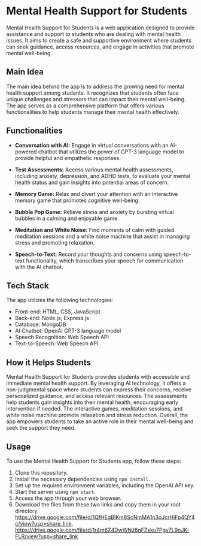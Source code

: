 # Mental Health Support for Students

Mental Health Support for Students is a web application designed to provide assistance and support to students who are dealing with mental health issues. It aims to create a safe and supportive environment where students can seek guidance, access resources, and engage in activities that promote mental well-being.

## Main Idea

The main idea behind the app is to address the growing need for mental health support among students. It recognizes that students often face unique challenges and stressors that can impact their mental well-being. The app serves as a comprehensive platform that offers various functionalities to help students manage their mental health effectively.

## Functionalities

- **Conversation with AI:** Engage in virtual conversations with an AI-powered chatbot that utilizes the power of GPT-3 language model to provide helpful and empathetic responses.

- **Test Assessments:** Access various mental health assessments, including anxiety, depression, and ADHD tests, to evaluate your mental health status and gain insights into potential areas of concern.

- **Memory Game:** Relax and divert your attention with an interactive memory game that promotes cognitive well-being.

- **Bubble Pop Game:** Relieve stress and anxiety by bursting virtual bubbles in a calming and enjoyable game.

- **Meditation and White Noise:** Find moments of calm with guided meditation sessions and a white noise machine that assist in managing stress and promoting relaxation.

- **Speech-to-Text:** Record your thoughts and concerns using speech-to-text functionality, which transcribes your speech for communication with the AI chatbot.

## Tech Stack

The app utilizes the following technologies:

- Front-end: HTML, CSS, JavaScript
- Back-end: Node.js, Express.js
- Database: MongoDB
- AI Chatbot: OpenAI GPT-3 language model
- Speech Recognition: Web Speech API
- Text-to-Speech: Web Speech API

## How it Helps Students

Mental Health Support for Students provides students with accessible and immediate mental health support. By leveraging AI technology, it offers a non-judgmental space where students can express their concerns, receive personalized guidance, and access relevant resources. The assessments help students gain insights into their mental health, encouraging early intervention if needed. The interactive games, meditation sessions, and white noise machine promote relaxation and stress reduction. Overall, the app empowers students to take an active role in their mental well-being and seek the support they need.

## Usage

To use the Mental Health Support for Students app, follow these steps:

1. Clone this repository.
2. Install the necessary dependencies using `npm install`.
3. Set up the required environment variables, including the OpenAI API key.
4. Start the server using `npm start`.
5. Access the app through your web browser.
6. Download the files from these two links and copy them in your root directory https://drive.google.com/file/d/1QfHEgBIKm8ScNmMA1n3oJcrHiFp4QY4c/view?usp=share_link, https://drive.google.com/file/d/1r4m6Z4DwWNJ6nFZxku7Pgv7L9oJK-FLR/view?usp=share_link
